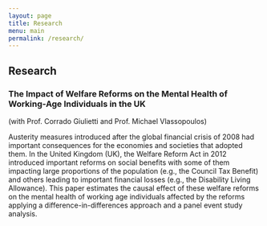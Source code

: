 ```yaml
---
layout: page
title: Research
menu: main
permalink: /research/
---
```


## Research
### The Impact of Welfare Reforms on the Mental Health of Working-Age Individuals in the UK
(with Prof. Corrado Giulietti and Prof. Michael Vlassopoulos)

Austerity measures introduced after the global financial crisis of 2008 had important consequences for the economies and societies that adopted them. In the United Kingdom (UK), the Welfare Reform Act in 2012 introduced important reforms on social benefits with some of them impacting large proportions of the population (e.g., the Council Tax Benefit) and others leading to important financial losses (e.g., the Disability Living Allowance). This paper estimates the causal effect of these welfare reforms on the mental health of working age individuals affected by the reforms applying a difference-in-differences approach and a panel event study analysis.
